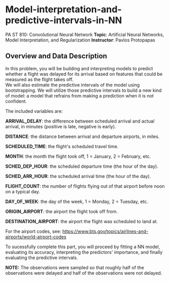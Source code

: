# Model-interpretation-and-predictive-intervals-in-NN
PA ST 810: Convolutional Neural Network
**Topic**: Artificial Neural Networks, Model Interpretation, and Regularization
**Instructor**: Pavlos Protopapas

## Overview and Data Description

In this problem, you will be building and interpreting models to predict whether a flight was delayed for its arrival based on features that could be measured as the flight takes off.  
We will also estimate the predictive intervals of the model using bootstrapping. We will utilize those predictive intervals to build a new kind of model: a model that refrains from making a prediction when it is not confident.  

The included variables are:

**ARRIVAL_DELAY**: the difference between scheduled arrival and actual arrival, in minutes (positive is late, negative is early).

**DISTANCE**: the distance between arrival and departure airports, in miles.

**SCHEDULED_TIME**: the flight's scheduled travel time.

**MONTH**: the month the flight took off, 1 = January, 2 = February, etc.

**SCHED_DEP_HOUR**: the scheduled departure time (the hour of the day).

**SCHED_ARR_HOUR**: the scheduled arrival time (the hour of the day).

**FLIGHT_COUNT**: the number of flights flying out of that airport before noon on a typical day.

**DAY_OF_WEEK**: the day of the week, 1 = Monday, 2 = Tuesday, etc.

**ORIGIN_AIRPORT**: the airport the flight took off from.

**DESTINATION_AIRPORT**: the airport the flight was scheduled to land at.

For the airport codes, see: https://www.bts.gov/topics/airlines-and-airports/world-airport-codes

To sucessfully complete this part, you will proceed by fitting a NN model, evaluating its accuracy, interpreting the predictors' importance, and finally evaluating the predictive intervals.

**NOTE:** The observations were sampled so that roughly half of the observations were delayed and half of the observations were not delayed.
